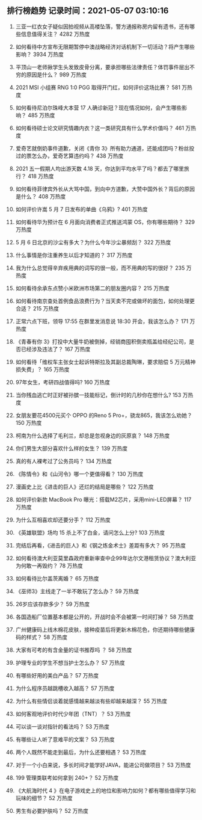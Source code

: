 
## 排行榜趋势 记录时间：2021-05-07 03:10:16
  
  1. 三亚一红衣女子疑似因拍视频从高楼坠落，警方通报称房内留有遗书，还有哪些信息值得关注？ 4282 万热度
    
  2. 如何看待中方宣布无限期暂停中澳战略经济对话机制下一切活动？将产生哪些影响？ 3934 万热度
    
  3. 平顶山一老师揪学生头发致皮骨分离，要承担哪些法律责任？体罚事件层出不穷的原因是什么？ 989 万热度
    
  4. 2021 MSI 小组赛 RNG 1:0 PGG 取得开门红，如何评价这场比赛？ 581 万热度
    
  5. 如何看待尼泊尔珠峰大本营 17 人确诊新冠？现在情况如何，会产生哪些影响？ 485 万热度
    
  6. 如何看待硕士论文研究情趣内衣？这一类研究具有什么学术价值吗？ 461 万热度
    
  7. 爱奇艺就倒奶事件道歉，关闭《青你 3》所有助力通道，还能成团吗？粉丝投过的票怎么办，爱奇艺算违约吗？ 438 万热度
    
  8. 2021 五一假期人均出游天数 4.18 天，你达到平均水平了吗？都去了哪里旅行？ 418 万热度
    
  9. 如何看待菲律宾外长从大骂中国，到向中方道歉，大赞中国外长？背后的原因是什么？ 408 万热度
    
  10. 如何评价许嵩 5 月 7 日发布的单曲《乌鸦》? 401 万热度
    
  11. 如何看待华为预计在 6 月面向消费者正式推送鸿蒙 OS，你有哪些期待？ 329 万热度
    
  12. 5 月 6 日北京的沙尘有多大？为什么今年沙尘暴频刮？ 322 万热度
    
  13. 什么事情是你注重养生以后才知道的？ 317 万热度
    
  14. 我为什么总觉得辛弃疾用典的词写的很一般，而不用典的写的很好？ 235 万热度
    
  15. 如何看待余承东点赞小米欧洲市场第二的朋友圈内容？ 215 万热度
    
  16. 如何看待南京查处首例食品浪费行为？当天卖不完或做坏的面包，如何处理更合适？ 215 万热度
    
  17. 正常六点下班，领导 17:55 在群里发消息说 18:30 开会，我该怎么办？ 171 万热度
    
  18. 《青春有你 3》打投中大量牛奶被倒掉，经销商囤积倒卖瓶盖给经纪公司，是否已经涉及违法了？ 167 万热度
    
  19. 如何看待「维权车主张女士起诉特斯拉及其副总裁陶琳，要求赔偿 5 万元精神损失费」？ 165 万热度
    
  20. 97年女生，考研四战值得吗? 160 万热度
    
  21. 当你残血逃亡时正好被孙膑一技能标记，倒计时的几秒你在想什么? 153 万热度
    
  22. 女朋友要花4500元买个 OPPO 的Reno 5 Pro+，骁龙865，我该怎么劝她？ 150 万热度
    
  23. 柯南为什么选择了毛利兰，却总是忽视身边的灰原哀？ 148 万热度
    
  24. 你们男生大部分喜欢什么样的女生？ 139 万热度
    
  25. 真的有人裸考过了公务员吗？ 134 万热度
    
  26. 《陈情令》和《山河令》哪一个更值得看？ 130 万热度
    
  27. 漫画史上比《进击的巨人》还烂的结局是哪些？ 122 万热度
    
  28. 如何评价新款 MacBook Pro 曝光：搭载M2芯片，采用mini-LED屏幕？ 117 万热度
    
  29. 为什么互相喜欢却还要分手？ 112 万热度
    
  30. 《英雄联盟》场均 15 杀上不了白金，请问怎么上分? 103 万热度
    
  31. 完结后再看，《进击的巨人》和《钢之炼金术士》差距有多大？ 95 万热度
    
  32. 如何看待澳大利亚莫里森政府重新审查中企99年达尔文港租赁协议？澳大利亚为何敢一再毁约？ 78 万热度
    
  33. 如何看待比尔盖茨离婚？ 65 万热度
    
  34. 《巫师3》主线走了一半不敢玩了怎么办？ 59 万热度
    
  35. 26岁应该存款多少？ 59 万热度
    
  36. 各国造船厂位置基本都是公开的，开战时会不会被第一时间打掉？ 58 万热度
    
  37. 广州健康码上线木棉花皮肤，接种疫苗后将更新木棉花色，你还期待哪些健康码的样式？ 58 万热度
    
  38. 大家有可考的有含金量的证书推荐吗 ？ 58 万热度
    
  39. 护理专业的学生不想当护士怎么办？ 57 万热度
    
  40. 有哪些好用的美白产品？ 57 万热度
    
  41. 为什么程序员越跳槽收入越高？ 57 万热度
    
  42. 为什么有些情侣谈着就感情越来越淡有些却越来越深？ 55 万热度
    
  43. 如何客观地评价时代少年团（TNT）？ 53 万热度
    
  44. 可以谈一谈对指针的看法吗？ 53 万热度
    
  45. 有哪些让人听了意难平的文案？ 53 万热度
    
  46. 两个人既然不能走到最后，为什么还要相遇？ 53 万热度
    
  47. 对于一个小白来说，多长时间才能学好JAVA，能进公司做项目？ 53 万热度
    
  48. 199 管理类联考如何拿到 240+？ 52 万热度
    
  49. 《大航海时代 4 》在电子游戏史上的地位和影响力如何？都有哪些值得学习和玩味的细节？ 52 万热度
    
  50. 男生有必要护肤吗？ 52 万热度
    